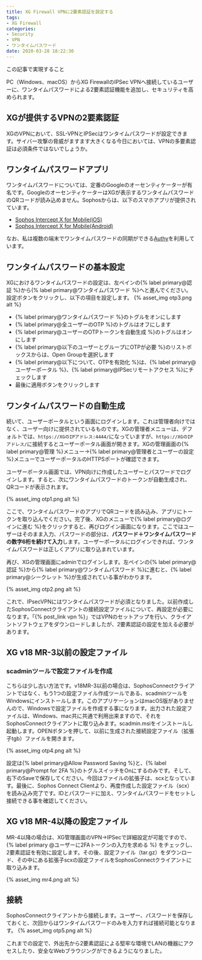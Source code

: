 ```yaml
---
title: XG Firewall VPNに2要素認証を設定する
tags:
- XG Firewall
categories:
- Security
- VPN
- ワンタイムパスワード
date: 2020-03-28 18:22:30
---
```

<p class="onepoint">この記事で実現すること</p>
PC（Windows、macOS）からXG FirewallのIPSec VPNへ接続しているユーザーに、ワンタイムパスワードによる2要素認証機能を追加し、セキュリティを高められます。

<!-- more -->

## XGが提供するVPNの2要素認証

XGのVPNにおいて、SSL-VPNとIPSecはワンタイムパスワードが設定できます。サイバー攻撃の脅威がますます大きくなる今日においては、VPNの多要素認証は必須条件ではないでしょうか。

## ワンタイムパスワードアプリ

ワンタイムパスワードについては、定番のGoogleのオーセンティケーターが有名です。GoogleのオーセンティケーターはXGが表示するワンタイムパスワードのQRコードが読み込めません。Sophosからは、以下のスマホアプリが提供されています。

- [Sophos Intercept X for Mobile(iOS)](https://apps.apple.com/jp/app/sophos-intercept-x-for-mobile/id1086924662)
- [Sophos Intercept X for Mobile(Android)](https://play.google.com/store/apps/details?id=com.sophos.smsec)

なお、私は複数の端末でワンタイムパスワードの同期ができる[Authy](https://apps.apple.com/jp/app/authy/id494168017)を利用しています。

## ワンタイムパスワードの基本設定

XGにおけるワンタイムパスワードの設定は、左ペインの{% label primary@認証 %}から{% label primary@ワンタイムパスワード %}へと進んでください。設定ボタンをクリックし、以下の項目を設定します。
{% asset_img otp3.png alt %}

- {% label primary@ワンタイムパスワード %}のトグルをオンにします
- {% label primary@全ユーザーのOTP %}のトグルはオフにします
- {% label primary@ユーザーのOTPトークンを自動生成 %}のトグルはオンにします
- {% label primary@以下のユーザーとグループにOTPが必要 %}のリストボックスからは、Open Groupを選択します
- {% label primary@以下について、OTPを有効化 %}は、{% label primary@ユーザーポータル %}、{% label primary@IPSecリモートアクセス %}にチェックします
- 最後に適用ボタンをクリックします

## ワンタイムパスワードの自動生成

続いて、ユーザーポータルという画面にログインします。これは管理者向けではなく、ユーザー向けに提供されているものです。XGの管理者メニューは、デフォルトでは、`https://XGのIPアドレス:4444/`になっていますが、`https://XGのIPアドレス/`に接続するとユーザーポータル画面が開きます。XGの管理画面の{% label primary@管理 %}メニュー→{% label primary@管理者とユーザーの設定 %}メニューでユーザーポータルのHTTPSポートが確認できます。

ユーザーポータル画面では、VPN向けに作成したユーザーとパスワードでログインします。すると、次にワンタイムパスワードのトークンが自動生成され、QRコードが表示されます。

{% asset_img otp1.png alt %}

ここで、ワンタイムパスワードのアプリでQRコードを読み込み、アプリにトークンを取り込んでください。完了後、XGのメニューで{% label primary@ログインに進む %}をクリックすると、再びログイン画面になります。ここではユーザーはそのまま入力、パスワードの部分は、**パスワード＋ワンタイムパスワードの数字6桁を続けて入力**します。ユーザーポータルにログインできれば、ワンタイムパスワードは正しくアプリに取り込まれています。

再び、XGの管理画面にadminでログインします。左ペインの{% label primary@認証 %}から{% label primary@ワンタイムパスワード %}に進むと、{% label primary@シークレット %}が生成されている事がわかります。

{% asset_img otp2.png alt %}

これで、IPsecVPNにはワンタイムパスワードが必須となりました。以前作成したSophosConnectクライアントの接続設定ファイルについて、再設定が必要になります。「{% post_link vpn %}」ではVPNのセットアップを行い、クライアントソフトウェアをダウンロードしましたが、2要素認証の設定を加える必要があります。

## XG v18 MR-3以前の設定ファイル

### scadminツールで設定ファイルを作成

こちらは少し古い方法です。v18MR-3以前の場合は、SophosConnectクライアントではなく、もう1つの設定ファイル作成ツールである、scadminツールをWindowsにインストールします。このアプリケーションはmacOS版がありませんので、Windowsで設定ファイルを作成する事になります。出力された設定ファイルは、Windows、mac共に共通で利用出来ますので、それをSophosConnectクライアントに取り込みます。scadmin.msiをインストールし起動します。OPENボタンを押して、以前に生成された接続設定ファイル（拡張子tgb）ファイルを開きます。

{% asset_img otp4.png alt %}

設定は{% label primary@Allow Password Saving %}と、{% label primary@Prompt for 2FA %}のトグルスイッチをOnにするのみです。そして、右下のSaveで保存してください。今回はファイルの拡張子は、scxとなっています。最後に、Sophos Connect Clientより、再度作成した設定ファイル（scx）を読み込み完了です。IDとパスワードに加え、ワンタイムパスワードをセットし接続できる事を確認してください。

## XG v18 MR-4以降の設定ファイル

MR-4以降の場合は、XG管理画面のVPN→IPSecで詳細設定が可能ですので、{% label primary @ユーザーに2FAトークンの入力を求める %} をチェックし、2要素認証を有効に設定します。その後、設定ファイル（tar.gz）をダウンロード、その中にある拡張子scxの設定ファイルをSophosConnectクライアントに取り込みます。

{% asset_img mr4.png alt %}

## 接続

SophosConnectクライアントから接続します。ユーザー、パスワードを保存しておくと、次回からはワンタイムパスワードのみを入力すれば接続可能となります。
{% asset_img otp5.png alt %}

これまでの設定で、外出先から2要素認証による堅牢な環境でLANの機器にアクセスしたり、安全なWebブラウジングができるようになりました。
